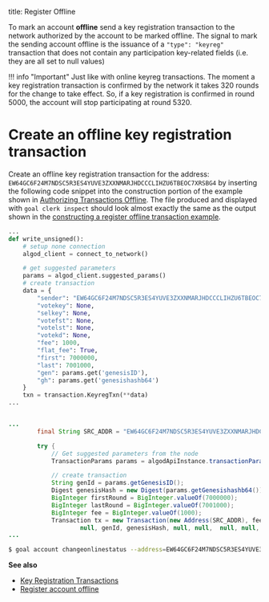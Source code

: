 title: Register Offline

To mark an account **offline** send a key registration transaction to the network authorized by the account to be marked offline. The signal to mark the sending account offline is the issuance of a `"type": "keyreg"` transaction that does not contain any participation key-related fields (i.e. they are all set to null values)

!!! info "Important"
	Just like with online keyreg transactions. The moment a key registration transaction is confirmed by the network it takes 320 rounds for the change to take effect. So, if a key registration is confirmed in round 5000, the account will stop participating at round 5320.

# Create an offline key registration transaction

Create an offline key registration transaction for the address: `EW64GC6F24M7NDSC5R3ES4YUVE3ZXXNMARJHDCCCLIHZU6TBEOC7XRSBG4` by inserting the following code snippet into the construction portion of the example shown in [Authorizing Transactions Offline](../../features/transactions/offline_transactions.md#unsigned-transaction-file-operations). The file produced and displayed with `goal clerk inspect` should look almost exactly the same as the output shown in the [constructing a register offline transaction example](../../features/transactions/index.md#register-account-offline). 


```python tab="Python"
...
def write_unsigned():
    # setup none connection
    algod_client = connect_to_network()

    # get suggested parameters
    params = algod_client.suggested_params()
    # create transaction
    data = {
        "sender": "EW64GC6F24M7NDSC5R3ES4YUVE3ZXXNMARJHDCCCLIHZU6TBEOC7XRSBG4",
        "votekey": None,
        "selkey": None,
        "votefst": None,
        "votelst": None,
        "votekd": None,
        "fee": 1000,
        "flat_fee": True,
        "first": 7000000,
        "last": 7001000,
        "gen": params.get('genesisID'),
        "gh": params.get('genesishashb64')
    }
    txn = transaction.KeyregTxn(**data)
...
```

```java tab="Java"

...
        final String SRC_ADDR = "EW64GC6F24M7NDSC5R3ES4YUVE3ZXXNMARJHDCCCLIHZU6TBEOC7XRSBG4";

        try {
            // Get suggested parameters from the node
            TransactionParams params = algodApiInstance.transactionParams();

            // create transaction
            String genId = params.getGenesisID();
            Digest genesisHash = new Digest(params.getGenesishashb64());
            BigInteger firstRound = BigInteger.valueOf(7000000);
            BigInteger lastRound = BigInteger.valueOf(7001000);
            BigInteger fee = BigInteger.valueOf(1000);
            Transaction tx = new Transaction(new Address(SRC_ADDR), fee, firstRound, lastRound,
                    null, genId, genesisHash, null, null,  null, null, null);
...
```

```zsh tab="goal"
$ goal account changeonlinestatus --address=EW64GC6F24M7NDSC5R3ES4YUVE3ZXXNMARJHDCCCLIHZU6TBEOC7XRSBG4 --fee=1000 --firstvalid=7000000 --lastvalid=7001000 --online=false --txfile=offline.txn
```

**See also**

- [Key Registration Transactions](../../features/transactions/index.md#key-registration-transaction)
- [Register account offline](../../features/transactions/index.md#register-account-offline)
